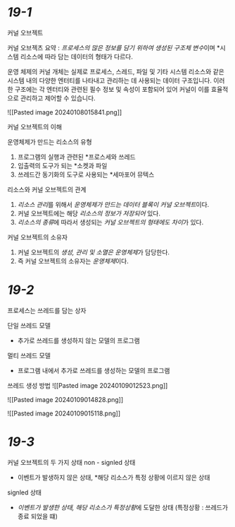 
# *19-1*

커널 오브젝트

커널 오브젝츠 요약 : *프로세스의 많은 정보를 담기 위하여 생성된 구조체 변수*이며 
*시스템 리소스에 따라 담는 데이터의 형태가 다르다.

운영 체제의 커널 개체는 실제로 프로세스, 스레드, 파일 및 기타 시스템 리소스와 같은 시스템 내의 다양한 엔터티를 나타내고 관리하는 데 사용되는 데이터 구조입니다. 이러한 구조에는 각 엔터티와 관련된 필수 정보 및 속성이 포함되어 있어 커널이 이를 효율적으로 관리하고 제어할 수 있습니다.

![[Pasted image 20240108015841.png]]

커널 오브젝트의 이해

운영체제가 만드는 리소스의 유형
1. 프로그램의 실행과 관련된 *프로스세와 쓰레드
2. 입출력의 도구가 되는 *소켓과 파일
3. 쓰레드간 동기화의 도구로 사용되는 *세마포어 뮤텍스

리소스와 커널 오브젝트의 관계
1. *리소스 관리*를 위해서 *운영체제가 만드는 데이터 블록이 커널 오브젝트*이다.
2. 커널 오브젝트에는 해당 *리소스의 정보가 저장되어* 있다.
3. *리소스의 종류*에 따라서 생성되는 *커널 오브젝트의 형태에도 차이*가 있다.

커널 오브젝트의 소유자
1. 커널 오브젝트의 *생성, 관리 및 소멸은 운영체제*가 담당한다.
2. 즉 커널 오브젝트의 소유자는 *운영체제*이다.


# *19-2*

프로세스는 쓰레드를 담는 상자

단일 쓰레드 모델
- 추가로 쓰레드를 생성하지 않는 모델의 프로그램

멀티 쓰레드 모델
- 프로그램 내에서 추가로 쓰레드를 생성하는 모델의 프로그램

쓰레드 생성 방법
![[Pasted image 20240109012523.png]]


![[Pasted image 20240109014828.png]]

![[Pasted image 20240109015118.png]]


# *19-3*


커널 오브젝트의 두 가지 상태
non - signled 상태
- 이벤트가 발생하지 않은 상태, *해당 리소스가 특정 상황에 이르지 않은 상태

signled 상태
- *이벤트가 발생한 상태, 해당 리소스가 특정상황*에 도달한 상태
(특정상황 : 쓰레드가 종료 되었을 떄)
